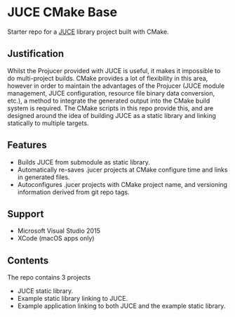 # JUCE CMake Base
Starter repo for a [JUCE](https://github.com/julianstorer/JUCE) library project built with CMake. 

## Justification

Whilst the Projucer provided with JUCE is useful, it makes it impossible to do multi-project builds. CMake provides a lot of flexibility in this area, however in order to maintain the advantages of the Projucer (JUCE module management, JUCE configuration, resource file binary data conversion, etc.), a method to integrate the generated output into the CMake build system is required. The CMake scripts in this repo provide this, and are designed around the idea of building JUCE as a static library and linking statically to multiple targets.

## Features
- Builds JUCE from submodule as static library. 
- Automatically re-saves .jucer projects at CMake configure time and links in generated files.
- Autoconfigures .jucer projects with CMake project name, and versioning information derived from git repo tags.

## Support
- Microsoft Visual Studio 2015
- XCode (macOS apps only)

## Contents

The repo contains 3 projects
- JUCE static library.
- Example static library linking to JUCE.
- Example application linking to both JUCE and the example static library.
